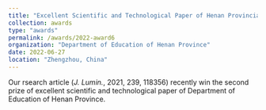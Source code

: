```yaml
---
title: "Excellent Scientific and Technological Paper of Henan Provincial Department of Education"
collection: awards
type: "awards"
permalink: /awards/2022-award6
organization: "Department of Education of Henan Province"
date: 2022-06-27
location: "Zhengzhou, China"
---
```


Our rsearch article (*J. Lumin.*, 2021, 239, 118356) recently win the second prize of excellent scientific and technological paper of Department of Education of Henan Province.
